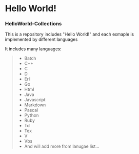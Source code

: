 # Hello World!
### HelloWorld-Collections
This is a repository includes "Hello World!" and each exmaple is implemented by different languages

It includes many languages:
> - Batch
> - C++
> - C
> - D
> - Erl
> - Go
> - Html
> - Java
> - Javascript
> - Markdown
> - Pascal
> - Python
> - Ruby
> - Tcl
> - Tex
> - V
> - Vbs
> - And will add more from lanugae list...
